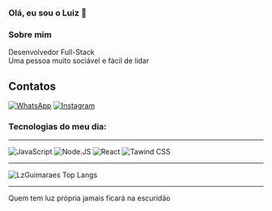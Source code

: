 ### Olá, eu sou o Luiz 🙂

### Sobre mim 
Desenvolvedor Full-Stack
<br/>
Uma pessoa muito sociável e fácil de lidar

## Contatos
[![WhatsApp](https://img.shields.io/badge/WhatsApp-25D366?style=for-the-badge&logo=whatsapp&logoColor=white)](https://wa.me/5565998153854)
[![Instagram](https://img.shields.io/badge/Instagram-E4405F?style=for-the-badge&logo=instagram&logoColor=white)](https://www.instagram.com/lzguimaraes?igsh=MXhmZDRpeWN4NG0xOA==)

### Tecnologias do meu dia:
<div>
<hr/>

![JavaScript](https://img.shields.io/badge/JavaScript-323330?style=for-the-badge&logo=javascript&logoColor=F7DF1E)
![Node.JS](https://img.shields.io/badge/Node.js-43853D?style=for-the-badge&logo=node.js&logoColor=white)
![React](https://img.shields.io/badge/React-20232A?style=for-the-badge&logo=react&logoColor=61DAFB)
![Tawind CSS](https://img.shields.io/badge/Tailwind_CSS-38B2AC?style=for-the-badge&logo=tailwind-css&logoColor=white)
</div>

<hr>

![LzGuimaraes Top Langs](https://github-readme-stats.vercel.app/api/top-langs/?username=LzGuimaraes&hide_progress=true)
<hr>

Quem tem luz própria jamais ficará na escuridão

